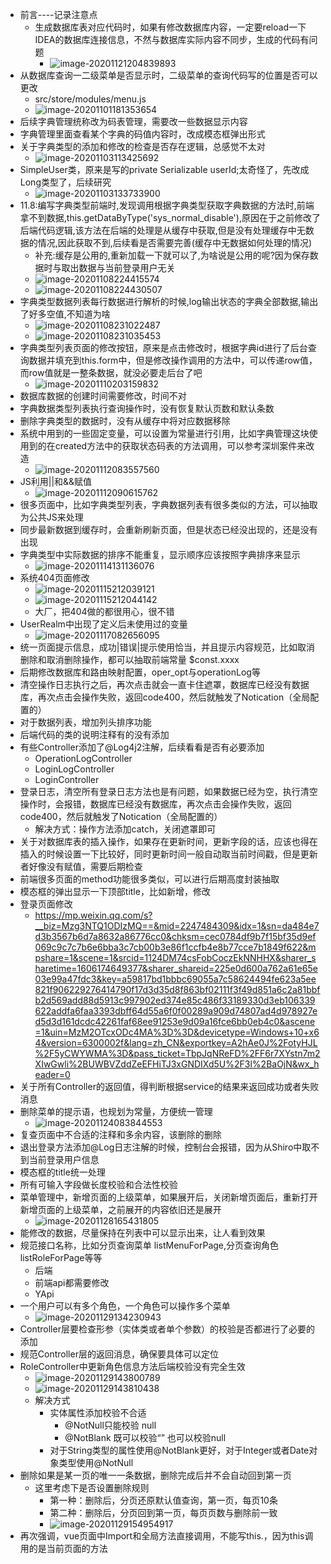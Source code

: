 - 前言----记录注意点
  - 生成数据库表对应代码时，如果有修改数据库内容，一定要reload一下IDEA的数据库连接信息，不然与数据库实际内容不同步，生成的代码有问题
    - ![image-20201121204839893](onlinehospital.assets/image-20201121204839893.png)
- 从数据库查询一二级菜单是否显示时，二级菜单的查询代码写的位置是否可以更改
  - src/store/modules/menu.js
  - ![image-20201101181353654](onlinehospital.assets/image-20201101181353654.png)
- 后续字典管理统称改为码表管理，需要改一些数据显示内容
- 字典管理里面查看某个字典的码值内容时，改成模态框弹出形式
- 关于字典类型的添加和修改的检查是否存在逻辑，总感觉不太对
  - ![image-20201103113425692](onlinehospital.assets/image-20201103113425692.png)
- SimpleUser类，原来是写的private Serializable userId;太奇怪了，先改成Long类型了，后续研究
  - ![image-20201103133733900](onlinehospital.assets/image-20201103133733900.png)
- 11.8:编写字典类型前端时,发现调用根据字典类型获取字典数据的方法时,前端拿不到数据,this.getDataByType('sys_normal_disable'),原因在于之前修改了后端代码逻辑,该方法在后端的处理是从缓存中获取,但是没有处理缓存中无数据的情况,因此获取不到,后续看是否需要完善(缓存中无数据如何处理的情况)
  - 补充:缓存是公用的,重新加载一下就可以了,为啥说是公用的呢?因为保存数据时与取出数据与当前登录用户无关
  - ![image-20201108224415574](onlinehospital.assets/image-20201108224415574.png)
  - ![image-20201108224430507](onlinehospital.assets/image-20201108224430507.png)
- 字典类型数据列表每行数据进行解析的时候,log输出状态的字典全部数据,输出了好多空值,不知道为啥
  - ![image-20201108231022487](onlinehospital.assets/image-20201108231022487.png)
  - ![image-20201108231035453](onlinehospital.assets/image-20201108231035453.png)
- 字典类型列表页面的修改按钮，原来是点击修改时，根据字典id进行了后台查询数据并填充到this.form中，但是修改操作调用的方法中，可以传递row值，而row值就是一整条数据，就没必要走后台了吧
  - ![image-20201110203159832](onlinehospital.assets/image-20201110203159832.png)
- 数据库数据的创建时间需要修改，时间不对
- 字典数据类型列表执行查询操作时，没有恢复默认页数和默认条数
- 删除字典类型的数据时，没有从缓存中将对应数据移除
- 系统中用到的一些固定变量，可以设置为常量进行引用，比如字典管理这块使用到的在created方法中的获取状态码表的方法调用，可以参考深圳案件来改造
  - ![image-20201112083557560](onlinehospital.assets/image-20201112083557560.png)
- JS利用||和&&赋值
  - ![image-20201112090615762](onlinehospital.assets/image-20201112090615762.png)
- 很多页面中，比如字典类型列表，字典数据列表有很多类似的方法，可以抽取为公共JS来处理
- 同步最新数据到缓存时，会重新刷新页面，但是状态已经没出现的，还是没有出现
- 字典类型中实际数据的排序不能重复，显示顺序应该按照字典排序来显示
  - ![image-20201114131136076](onlinehospital.assets/image-20201114131136076.png)
- 系统404页面修改
  - ![image-20201115212039121](onlinehospital.assets/image-20201115212039121.png)
  - ![image-20201115212044142](onlinehospital.assets/image-20201115212044142.png)
  - 大厂，把404做的都很用心，很不错
- UserRealm中出现了定义后未使用过的变量
  - ![image-20201117082656095](onlinehospital.assets/image-20201117082656095.png)
- 统一页面提示信息，成功|错误|提示使用恰当，并且提示内容规范，比如取消删除和取消删除操作，都可以抽取前端常量  $const.xxxx
- 后期修改数据库和路由映射配置，oper_opt与operationLog等
- 清空操作日志执行之后，再次点击就会一直卡住遮罩，数据库已经没有数据库，再次点击会操作失败，返回code400，然后就触发了Notication（全局配置的）
- 对于数据列表，增加列头排序功能
- 后端代码的类的说明注释有的没有添加
- 有些Controller添加了@Log4j2注解，后续看看是否有必要添加
  - OperationLogController
  - LoginLogController
  - LoginController
- 登录日志，清空所有登录日志方法也是有问题，如果数据已经为空，执行清空操作时，会报错，数据库已经没有数据库，再次点击会操作失败，返回code400，然后就触发了Notication（全局配置的）
  - 解决方式：操作方法添加catch，关闭遮罩即可
- 关于对数据库表的插入操作，如果存在更新时间，更新字段的话，应该也得在插入的时候设置一下比较好，同时更新时间一般自动取当前时间戳，但是更新者好像没有赋值，需要后期检查
- 前端很多页面的method功能很多类似，可以进行后期高度封装抽取
- 模态框的弹出显示一下顶部title，比如新增，修改
- 登录页面修改
  - https://mp.weixin.qq.com/s?__biz=Mzg3NTQ1ODIzMQ==&mid=2247484309&idx=1&sn=da484e7d3b3567b6d7a8632a86776cc0&chksm=cec0784df9b7f15bf35d9ef069c9c7c7b6e6bba3c7cb00b3e86f1ccfb4e8b77cce7b1849f622&mpshare=1&scene=1&srcid=1124DM74csFobCoczEkNNHHX&sharer_sharetime=1606174649377&sharer_shareid=225e0d600a762a61e65e03e99a47fdc3&key=a59817bd1bbbc69055a7c58624494fe623a5ee821f906229276414790f17d3d35d8f863bf02111f3f49d851a6c2a81bbfb2d569add88d5913c997902ed374e85c486f33189330d3eb106339622addfa6faa3393dbff64d55a6f0f00289a909d74807ad4d978927ed5d3d161dcdc42261faf68ee91253e9d09a16fce6bb0eb4c0&ascene=1&uin=MzM2OTcxODc4MA%3D%3D&devicetype=Windows+10+x64&version=6300002f&lang=zh_CN&exportkey=A2hAe0J%2FotyHJL%2F5yCWYWMA%3D&pass_ticket=TbpJqNReFD%2FF6r7XYstn7m2XIwGwli%2BUWBVZddZeEFHiTJ3xGNDIXd5U%2F3l%2BaOjN&wx_header=0
- 关于所有Controller的返回值，得判断根据service的结果来返回成功或者失败消息
- 删除菜单的提示语，也规划为常量，方便统一管理
  - ![image-20201124083844553](onlinehospital.assets/image-20201124083844553.png)
- 复查页面中不合适的注释和多余内容，该删除的删除
- 退出登录方法添加@Log日志注解的时候，控制台会报错，因为从Shiro中取不到当前登录用户信息
- 模态框的title统一处理
- 所有可输入字段做长度校验和合法性校验
- 菜单管理中，新增页面的上级菜单，如果展开后，关闭新增页面后，重新打开新增页面的上级菜单，之前展开的内容依旧还是展开
  - ![image-20201128165431805](onlinehospital.assets/image-20201128165431805.png)
- 能修改的数据，尽量保持在列表中可以显示出来，让人看到效果
- 规范接口名称，比如分页查询菜单 listMenuForPage,分页查询角色listRoleForPage等等
  - 后端
  - 前端api都需要修改
  - YApi
- 一个用户可以有多个角色，一个角色可以操作多个菜单
  - ![image-20201129134230943](onlinehospital.assets/image-20201129134230943.png)
- Controller层要检查形参（实体类或者单个参数）的校验是否都进行了必要的添加
- 规范Controller层的返回消息，确保要具体可以定位
- RoleController中更新角色信息方法后端校验没有完全生效
  - ![image-20201129143800789](onlinehospital.assets/image-20201129143800789.png)
  - ![image-20201129143810438](onlinehospital.assets/image-20201129143810438.png)
  - 解决方式
    - 实体属性添加校验不合适
      - @NotNull只能校验   null
      - @NotBlank 既可以校验“”  也可以校验null
    - 对于String类型的属性使用@NotBlank更好，对于Integer或者Date对象类型使用@NotNull
- 删除如果是某一页的唯一一条数据，删除完成后并不会自动回到第一页
  - 这里考虑下是否设置删除规则
    - 第一种：删除后，分页还原默认值查询，第一页，每页10条
    - 第二种：删除后，分页回到第一页，每页页数与删除前一致
    - ![image-20201129154954917](onlinehospital.assets/image-20201129154954917.png)
- 再次强调，vue页面中Import和全局方法直接调用，不能写this.，因为this调用的是当前页面的方法
